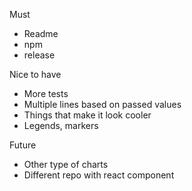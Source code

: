 Must

* Readme
* npm
* release

Nice to have

* More tests
* Multiple lines based on passed values
* Things that make it look cooler
* Legends, markers

Future

* Other type of charts
* Different repo with react component
